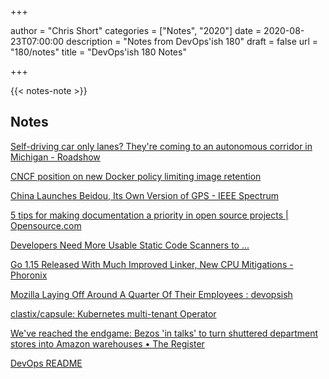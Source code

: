 +++

author = "Chris Short"
categories = ["Notes", "2020"]
date = 2020-08-23T07:00:00
description = "Notes from DevOps'ish 180"
draft = false
url = "180/notes"
title = "DevOps'ish 180 Notes"

+++

{{< notes-note >}}

## Notes

[Self-driving car only lanes? They're coming to an autonomous corridor in Michigan - Roadshow](https://www.cnet.com/roadshow/news/self-driving-car-testing-corridor-michigan/)

[CNCF position on new Docker policy limiting image retention](https://lists.cncf.io/g/cncf-toc/message/5161)

[China Launches Beidou, Its Own Version of GPS - IEEE Spectrum](https://spectrum.ieee.org/tech-talk/aerospace/satellites/final-piece-of-chinas-beidou-navigation-satellite-system-comes-online)

[5 tips for making documentation a priority in open source projects | Opensource.com](https://opensource.com/article/20/8/documentation-open-source-projects)

[Developers Need More Usable Static Code Scanners to ...](https://www.darkreading.com/application-security/developers-need-more-usable-static-code-scanners-to-head-off-security-bugs/d/d-id/1338641)

[Go 1.15 Released With Much Improved Linker, New CPU Mitigations - Phoronix](https://www.phoronix.com/scan.php?page=news_item&px=Go-1.15-Released)

[Mozilla Laying Off Around A Quarter Of Their Employees : devopsish](https://www.reddit.com/r/devopsish/comments/ibhayp/mozilla_laying_off_around_a_quarter_of_their/)

[clastix/capsule: Kubernetes multi-tenant Operator](https://github.com/clastix/capsule)

[We've reached the endgame: Bezos 'in talks' to turn shuttered department stores into Amazon warehouses • The Register](https://www.theregister.com/2020/08/10/amazon_retail_the_endgame/)

[DevOps README](https://devopsreadme.xyz/)
